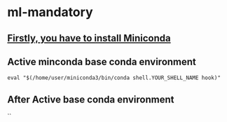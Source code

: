 # ml-mandatory

## [Firstly, you have to install Miniconda](https://www.anaconda.com/docs/getting-started/miniconda)

## Active minconda base conda environment


` eval "$(/home/user/miniconda3/bin/conda shell.YOUR_SHELL_NAME hook)" `


## After Active base conda environment 

``
